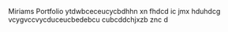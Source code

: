 Miriams Portfolio
ytdwbceceucycbdhhn xn fhdcd ic jmx hduhdcg vcygvccvycduceucbedebcu cubcddchjxzb znc d
